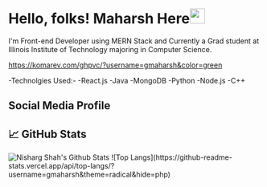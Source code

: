 # Hello, folks! Maharsh Here<img src="https://raw.githubusercontent.com/MartinHeinz/MartinHeinz/master/wave.gif" width="30px">

I'm Front-end Developer using MERN Stack and Currently a Grad student at Illinois Institute of Technology majoring in Computer Science.

https://komarev.com/ghpvc/?username=gmaharsh&color=green

-Technolgies Used:-
-React.js
-Java
-MongoDB
-Python
-Node.js
-C++

Social Media Profile
-

## &#x1f4c8; GitHub Stats
<img alt="Nisharg Shah's Github Stats" src="https://github-readme-stats.vercel.app/api?username=gmaharsh&show_icons=true&count_private=true" />
![Top Langs](https://github-readme-stats.vercel.app/api/top-langs/?username=gmaharsh&theme=radical&hide=php)
